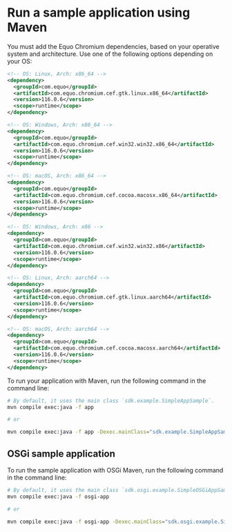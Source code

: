 # Run a sample application using Maven

You must add the Equo Chromium dependencies, based on your operative system and architecture. Use one of the following options depending on your OS:

```xml
<!-- OS: Linux, Arch: x86_64 -->
<dependency>
  <groupId>com.equo</groupId>
  <artifactId>com.equo.chromium.cef.gtk.linux.x86_64</artifactId>
  <version>116.0.6</version>
  <scope>runtime</scope>
</dependency>

<!-- OS: Windows, Arch: x86_64 -->
<dependency>
  <groupId>com.equo</groupId>
  <artifactId>com.equo.chromium.cef.win32.win32.x86_64</artifactId>
  <version>116.0.6</version>
  <scope>runtime</scope>
</dependency>

<!-- OS: macOS, Arch: x86_64 -->
<dependency>
  <groupId>com.equo</groupId>
  <artifactId>com.equo.chromium.cef.cocoa.macosx.x86_64</artifactId>
  <version>116.0.6</version>
  <scope>runtime</scope>
</dependency>

<!-- OS: Windows, Arch: x86 -->
<dependency>
  <groupId>com.equo</groupId>
  <artifactId>com.equo.chromium.cef.win32.win32.x86</artifactId>
  <version>116.0.6</version>
  <scope>runtime</scope>
</dependency>

<!-- OS: Linux, Arch: aarch64 -->
<dependency>
  <groupId>com.equo</groupId>
  <artifactId>com.equo.chromium.cef.gtk.linux.aarch64</artifactId>
  <version>116.0.6</version>
  <scope>runtime</scope>
</dependency>

<!-- OS: macOS, Arch: aarch64 -->
<dependency>
  <groupId>com.equo</groupId>
  <artifactId>com.equo.chromium.cef.cocoa.macosx.aarch64</artifactId>
  <version>116.0.6</version>
  <scope>runtime</scope>
</dependency>
```

To run your application with Maven, run the following command in the command line:

```bash
# By default, it uses the main class `sdk.example.SimpleAppSample`.
mvn compile exec:java -f app

# or

mvn compile exec:java -f app -Dexec.mainClass="sdk.example.SimpleAppSample"
```

## OSGi sample application

To run the sample application with OSGi Maven, run the following command in the command line:

```sh
# By default, it uses the main class `sdk.osgi.example.SimpleOSGiAppSample`.
mvn compile exec:java -f osgi-app

# or

mvn compile exec:java -f osgi-app -Dexec.mainClass="sdk.osgi.example.SimpleOSGiAppSample"
```